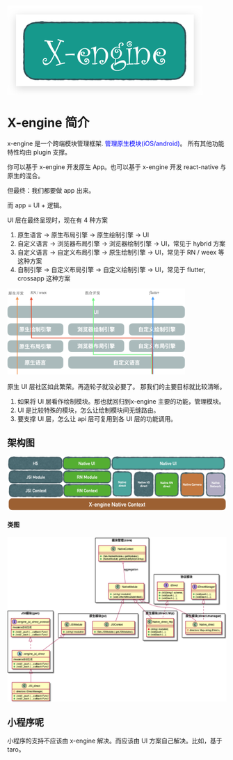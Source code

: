 <img src="assets/image-20210522170631443.png" alt="image-20210522170631443" style="center:true;zoom:50%;" />

# X-engine 简介

x-engine 是一个跨端模块管理框架. <span style="color:blue">管理原生模块(iOS/android)</span>。 所有其他功能特性均由 plugin 支撑。

你可以基于 x-engine 开发原生 App。也可以基于 x-engine 开发 react-native 与原生的混合。



但最终：我们都要做 app 出来。

而 app = UI + 逻辑。

UI 层在最终呈现时，现在有 4 种方案

1. 原生语言 -> 原生布局引擎 -> 原生绘制引擎  -> UI
2. 自定义语言 -> 浏览器布局引擎 -> 浏览器绘制引擎  -> UI，常见于 hybrid 方案
3. 自定义语言 -> 自定义布局引擎 -> 原生绘制引擎     -> UI，常见于 RN / weex 等这种方案
4. 自制引擎    -> 自定义布局引擎 -> 自定义绘制引擎  -> UI，常见于 flutter, crossapp 这种方案



<img src="assets/image-20210524125334634.png" alt="image-20210524125334634" style="zoom:40%;" />





原生 UI 层社区如此繁荣。再造轮子就没必要了。 那我们的主要目标就比较清晰。

1. 如果将 UI 层看作绘制模块。那也就回归到x-engine 主要的功能，管理模块。
2. UI 是比较特殊的模块，怎么让绘制模块间无缝路由。
3. 要支撑 UI 层，怎么让 api 层可复用到各 UI 层的功能调用。





<!-- tabs:start -->

## **架构图**

<img src="assets/image-20210524132643378.png" alt="image-20210524132643378" style="zoom:50%;" />

#### **类图**

![](assets/image-20210422162839624.png)


<!-- tabs:end -->

  

## 小程序呢

小程序的支持不应该由 x-engine 解决。而应该由 UI 方案自己解决。比如，基于 taro。


